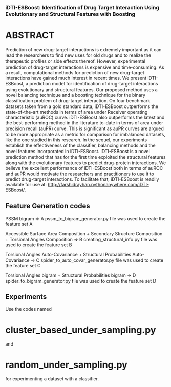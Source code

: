 ### iDTI-ESBoost: Identiﬁcation of Drug Target Interaction Using Evolutionary and Structural Features with Boosting

# ABSTRACT
Prediction of new drug-target interactions is extremely important as it can lead the researchers to ﬁnd new uses for old drugs and to realize the therapeutic proﬁles or side effects thereof. However, experimental prediction of drug-target interactions is expensive and time-consuming. As a result, computational methods for prediction of new drug-target interactions have gained much interest in recent times. We present iDTI-ESBoost, a prediction model for identiﬁcation of drug-target interactions using evolutionary and structural features. Our proposed method uses a novel balancing technique and a boosting technique for the binary classiﬁcation problem of drug-target interaction. On four benchmark datasets taken from a gold standard data, iDTI-ESBoost outperforms the state-of-the-art methods in terms of area under Receiver operating characteristic (auROC) curve. iDTI-ESBoost also outperforms the latest and the best-performing method in the literature to-date in terms of area under precision recall (auPR) curve. This is signiﬁcant as auPR curves are argued to be more appropriate as a metric for comparison for imbalanced datasets, like the one studied in this research. In the sequel, our experiments establish the effectiveness of the classiﬁer, balancing methods and the novel features incorporated in iDTI-ESBoost. iDTI-ESBoost is a novel prediction method that has for the ﬁrst time exploited the structural features along with the evolutionary features to predict drug-protein interactions. We believe the excellent performance of iDTI-ESBoost both in terms of auROC and auPR would motivate the researchers and practitioners to use it to predict drug-target interactions. To facilitate that, iDTI-ESBoost is readily available for use at: http://farshidrayhan.pythonanywhere.com/iDTI-ESBoost/.


## Feature Generation codes

PSSM bigram => A
pssm_to_bigram_generator.py file was used to create the feature set A

Accessible Surface Area Composition + Secondary Structure Composition + Torsional Angles Composition => B
creating_structural_info.py file was used to create the feature set B

Torsional Angles Auto-Covariance + Structural Probabilities Auto-Covariance => C
spider_to_auto_covar_generator.py file was used to create the feature set C

Torsional Angles bigram + Structural Probabilities bigram => D 
spider_to_bigram_generator.py file was used to create the feature set D

## Experiments 

Use the codes named 

# cluster_based_under_sampling.py 
and
# random_under_sampling.py

for experimenting a dataset with a classifier.   
